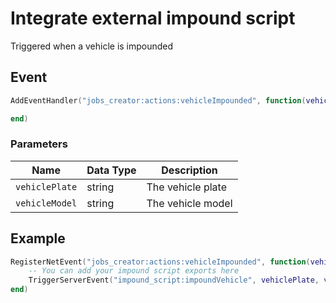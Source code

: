 # Integrate external impound script

Triggered when a vehicle is impounded

## Event

```lua
AddEventHandler("jobs_creator:actions:vehicleImpounded", function(vehiclePlate, vehicleModel)

end)
```

### Parameters

| Name           | Data Type | Description       |
| -------------- | --------- | ----------------- |
| `vehiclePlate` | string    | The vehicle plate |
| `vehicleModel` | string    | The vehicle model |

## Example

```lua
RegisterNetEvent("jobs_creator:actions:vehicleImpounded", function(vehiclePlate, vehicleModel)
    -- You can add your impound script exports here
    TriggerServerEvent("impound_script:impoundVehicle", vehiclePlate, vehicleModel)
end)
```
